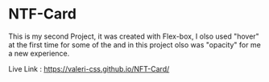 # NTF-Card

This is my second Project, it was created with Flex-box, I olso used "hover" at the first time for some of the <tags> 
and in this project olso was "opacity" for me a new experience.


Live Link : https://valeri-css.github.io/NFT-Card/
